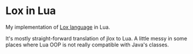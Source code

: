 # Lox in Lua

My implementation of [Lox language](https://craftinginterpreters.com/the-lox-language.html) in Lua.

It's mostly straight-forward translation of jlox to Lua.
A little messy in some places where Lua OOP is not really compatible with Java's classes.
